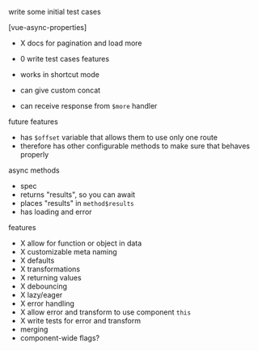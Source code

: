 write some initial test cases

[vue-async-properties]
- X docs for pagination and load more

- 0 write test cases
features
- works in shortcut mode
- can give custom concat
- can receive response from `$more` handler

future features
- has `$offset` variable that allows them to use only one route
- therefore has other configurable methods to make sure that behaves properly


async methods
- spec
- returns "results", so you can await
- places "results" in `method$results`
- has loading and error

features
- X allow for function or object in data
- X customizable meta naming
- X defaults
- X transformations
- X returning values
- X debouncing
- X lazy/eager
- X error handling
- X allow error and transform to use component `this`
- X write tests for error and transform
- merging
- component-wide flags?
